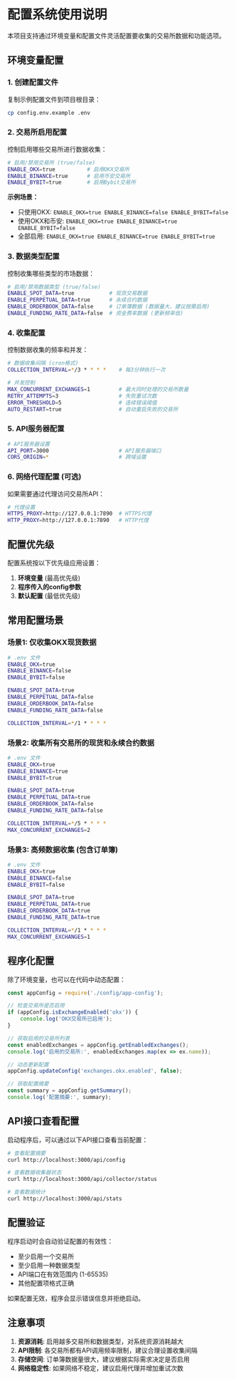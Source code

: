 # 配置系统使用说明

本项目支持通过环境变量和配置文件灵活配置要收集的交易所数据和功能选项。

## 环境变量配置

### 1. 创建配置文件

复制示例配置文件到项目根目录：
```bash
cp config.env.example .env
```

### 2. 交易所启用配置

控制启用哪些交易所进行数据收集：

```bash
# 启用/禁用交易所 (true/false)
ENABLE_OKX=true          # 启用OKX交易所
ENABLE_BINANCE=true      # 启用币安交易所  
ENABLE_BYBIT=true        # 启用Bybit交易所
```

**示例场景：**
- 只使用OKX: `ENABLE_OKX=true ENABLE_BINANCE=false ENABLE_BYBIT=false`
- 使用OKX和币安: `ENABLE_OKX=true ENABLE_BINANCE=true ENABLE_BYBIT=false`
- 全部启用: `ENABLE_OKX=true ENABLE_BINANCE=true ENABLE_BYBIT=true`

### 3. 数据类型配置

控制收集哪些类型的市场数据：

```bash
# 启用/禁用数据类型 (true/false)
ENABLE_SPOT_DATA=true           # 现货交易数据
ENABLE_PERPETUAL_DATA=true      # 永续合约数据
ENABLE_ORDERBOOK_DATA=false     # 订单簿数据 (数据量大，建议按需启用)
ENABLE_FUNDING_RATE_DATA=false  # 资金费率数据 (更新频率低)
```

### 4. 收集配置

控制数据收集的频率和并发：

```bash
# 数据收集间隔 (cron格式)
COLLECTION_INTERVAL=*/3 * * * *    # 每3分钟执行一次

# 并发控制
MAX_CONCURRENT_EXCHANGES=1         # 最大同时处理的交易所数量
RETRY_ATTEMPTS=3                   # 失败重试次数
ERROR_THRESHOLD=5                  # 连续错误阈值
AUTO_RESTART=true                  # 自动重启失败的交易所
```

### 5. API服务器配置

```bash
# API服务器设置
API_PORT=3000                      # API服务器端口
CORS_ORIGIN=*                      # 跨域设置
```

### 6. 网络代理配置 (可选)

如果需要通过代理访问交易所API：

```bash
# 代理设置
HTTPS_PROXY=http://127.0.0.1:7890  # HTTPS代理
HTTP_PROXY=http://127.0.0.1:7890   # HTTP代理
```

## 配置优先级

配置系统按以下优先级应用设置：

1. **环境变量** (最高优先级)
2. **程序传入的config参数**
3. **默认配置** (最低优先级)

## 常用配置场景

### 场景1: 仅收集OKX现货数据

```bash
# .env 文件
ENABLE_OKX=true
ENABLE_BINANCE=false
ENABLE_BYBIT=false

ENABLE_SPOT_DATA=true
ENABLE_PERPETUAL_DATA=false
ENABLE_ORDERBOOK_DATA=false
ENABLE_FUNDING_RATE_DATA=false

COLLECTION_INTERVAL=*/1 * * * *
```

### 场景2: 收集所有交易所的现货和永续合约数据

```bash
# .env 文件
ENABLE_OKX=true
ENABLE_BINANCE=true
ENABLE_BYBIT=true

ENABLE_SPOT_DATA=true
ENABLE_PERPETUAL_DATA=true
ENABLE_ORDERBOOK_DATA=false
ENABLE_FUNDING_RATE_DATA=false

COLLECTION_INTERVAL=*/5 * * * *
MAX_CONCURRENT_EXCHANGES=2
```

### 场景3: 高频数据收集 (包含订单簿)

```bash
# .env 文件
ENABLE_OKX=true
ENABLE_BINANCE=false
ENABLE_BYBIT=false

ENABLE_SPOT_DATA=true
ENABLE_PERPETUAL_DATA=true
ENABLE_ORDERBOOK_DATA=true
ENABLE_FUNDING_RATE_DATA=true

COLLECTION_INTERVAL=*/1 * * * *
MAX_CONCURRENT_EXCHANGES=1
```

## 程序化配置

除了环境变量，也可以在代码中动态配置：

```javascript
const appConfig = require('./config/app-config');

// 检查交易所是否启用
if (appConfig.isExchangeEnabled('okx')) {
    console.log('OKX交易所已启用');
}

// 获取启用的交易所列表
const enabledExchanges = appConfig.getEnabledExchanges();
console.log('启用的交易所:', enabledExchanges.map(ex => ex.name));

// 动态更新配置
appConfig.updateConfig('exchanges.okx.enabled', false);

// 获取配置摘要
const summary = appConfig.getSummary();
console.log('配置摘要:', summary);
```

## API接口查看配置

启动程序后，可以通过以下API接口查看当前配置：

```bash
# 查看配置摘要
curl http://localhost:3000/api/config

# 查看数据收集器状态
curl http://localhost:3000/api/collector/status

# 查看数据统计
curl http://localhost:3000/api/stats
```

## 配置验证

程序启动时会自动验证配置的有效性：

- 至少启用一个交易所
- 至少启用一种数据类型  
- API端口在有效范围内 (1-65535)
- 其他配置项格式正确

如果配置无效，程序会显示错误信息并拒绝启动。

## 注意事项

1. **资源消耗**: 启用越多交易所和数据类型，对系统资源消耗越大
2. **API限制**: 各交易所都有API调用频率限制，建议合理设置收集间隔
3. **存储空间**: 订单簿数据量很大，建议根据实际需求决定是否启用
4. **网络稳定性**: 如果网络不稳定，建议启用代理并增加重试次数 
